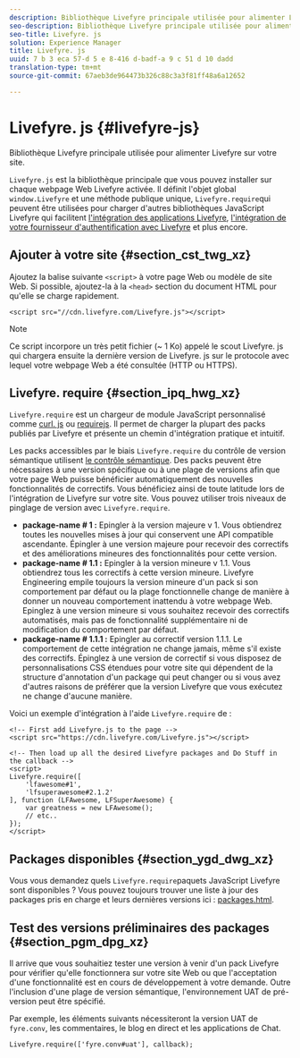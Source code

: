 ```yaml
---
description: Bibliothèque Livefyre principale utilisée pour alimenter Livefyre sur votre site.
seo-description: Bibliothèque Livefyre principale utilisée pour alimenter Livefyre sur votre site.
seo-title: Livefyre. js
solution: Experience Manager
title: Livefyre. js
uuid: 7 b 3 eca 57-d 5 e 8-416 d-badf-a 9 c 51 d 10 dadd
translation-type: tm+mt
source-git-commit: 67aeb3de964473b326c88c3a3f81ff48a6a12652

---
```



# Livefyre. js {#livefyre-js}

Bibliothèque Livefyre principale utilisée pour alimenter Livefyre sur votre site.

`Livefyre.js` est la bibliothèque principale que vous pouvez installer sur chaque webpage Web Livefyre activée. Il définit l&#39;objet global `window.Livefyre` et une méthode publique unique, `Livefyre.require`qui peuvent être utilisées pour charger d&#39;autres bibliothèques JavaScript Livefyre qui facilitent [l&#39;intégration des applications Livefyre](/help/implementation/c-getting-started/c-implementation-process/c-using-livefyre.js-to-create-customize-and-use-apps-on-your-site.md), [l&#39;intégration de votre fournisseur d&#39;authentification avec Livefyre](/help/implementation/t-about-identity-integration/t-about-identity-integration.md) et plus encore.

## Ajouter à votre site {#section_cst_twg_xz}

Ajoutez la balise suivante `<script>` à votre page Web ou modèle de site Web. Si possible, ajoutez-la à la `<head>` section du document HTML pour qu&#39;elle se charge rapidement.

```
<script src="//cdn.livefyre.com/Livefyre.js"></script>
```

>[!NOTE]
>
>Ce script incorpore un très petit fichier (~ 1 Ko) appelé le scout Livefyre. js qui chargera ensuite la dernière version de Livefyre. js sur le protocole avec lequel votre webpage Web a été consultée (HTTP ou HTTPS).

## Livefyre. require {#section_ipq_hwg_xz}

`Livefyre.require` est un chargeur de module JavaScript personnalisé comme [curl. js](https://github.com/cujojs/curl) ou [requirejs](https://requirejs.org/). Il permet de charger la plupart des packs publiés par Livefyre et présente un chemin d&#39;intégration pratique et intuitif.

Les packs accessibles par le biais `Livefyre.require` du contrôle de version sémantique utilisent [le contrôle sémantique](https://semver.org/). Des packs peuvent être nécessaires à une version spécifique ou à une plage de versions afin que votre page Web puisse bénéficier automatiquement des nouvelles fonctionnalités de correctifs. Vous bénéficiez ainsi de toute latitude lors de l&#39;intégration de Livefyre sur votre site. Vous pouvez utiliser trois niveaux de pinglage de version avec `Livefyre.require`.

* **package-name # 1 :** Epingler à la version majeure v 1. Vous obtiendrez toutes les nouvelles mises à jour qui conservent une API compatible ascendante. Épingler à une version majeure pour recevoir des correctifs et des améliorations mineures des fonctionnalités pour cette version.
* **package-name # 1.1 :** Epingler à la version mineure v 1.1. Vous obtiendrez tous les correctifs à cette version mineure. Livefyre Engineering empile toujours la version mineure d&#39;un pack si son comportement par défaut ou la plage fonctionnelle change de manière à donner un nouveau comportement inattendu à votre webpage Web. Epinglez à une version mineure si vous souhaitez recevoir des correctifs automatisés, mais pas de fonctionnalité supplémentaire ni de modification du comportement par défaut.
* **package-name # 1.1.1 :** Epingler au correctif version 1.1.1. Le comportement de cette intégration ne change jamais, même s&#39;il existe des correctifs. Épinglez à une version de correctif si vous disposez de personnalisations CSS étendues pour votre site qui dépendent de la structure d&#39;annotation d&#39;un package qui peut changer ou si vous avez d&#39;autres raisons de préférer que la version Livefyre que vous exécutez ne change d&#39;aucune manière.

Voici un exemple d&#39;intégration à l&#39;aide `Livefyre.require` de :

```
<!-- First add Livefyre.js to the page --> 
<script src="https://cdn.livefyre.com/Livefyre.js"></script> 
  
<!-- Then load up all the desired Livefyre packages and Do Stuff in the callback --> 
<script> 
Livefyre.require([ 
    'lfawesome#1', 
    'lfsuperawesome#2.1.2' 
], function (LFAwesome, LFSuperAwesome) { 
    var greatness = new LFAwesome(); 
    // etc.. 
}); 
</script>
```

## Packages disponibles {#section_ygd_dwg_xz}

Vous vous demandez quels `Livefyre.require`paquets JavaScript Livefyre sont disponibles ? Vous pouvez toujours trouver une liste à jour des packages pris en charge et leurs dernières versions ici : [packages.html](https://cdn.livefyre.com/packages.html).

## Test des versions préliminaires des packages {#section_pgm_dpg_xz}

Il arrive que vous souhaitiez tester une version à venir d&#39;un pack Livefyre pour vérifier qu&#39;elle fonctionnera sur votre site Web ou que l&#39;acceptation d&#39;une fonctionnalité est en cours de développement à votre demande. Outre l&#39;inclusion d&#39;une plage de version sémantique, l&#39;environnement UAT de pré-version peut être spécifié.

Par exemple, les éléments suivants nécessiteront la version UAT de `fyre.conv`, les commentaires, le blog en direct et les applications de Chat.

```
Livefyre.require(['fyre.conv#uat'], callback); 
```
